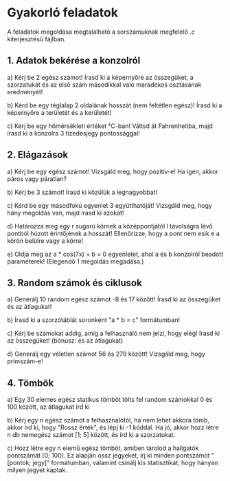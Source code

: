 # Gyakorló feladatok

A feladatok megoldása megtalálható a sorszámuknak megfelelő *.c* kiterjesztésű fájlban.

## 1. Adatok bekérése a konzolról

a) Kérj be 2 egész számot! Írasd ki a képernyőre az összegüket, a szorzatukat és az első szám másodikkal való maradékos osztásának eredményét!

b) Kérd be egy téglalap 2 oldalának hosszát (nem feltétlen egész)! Írasd ki a képernyőre a területét és a kerületét!

c) Kérj be egy hőmérsékleti értéket °C-ban! Váltsd át Fahrenheitba, majd írasd ki a konzolra 3 tizedesjegy pontossággal!

## 2. Elágazások

a) Kérj be egy egész számot! Vizsgáld meg, hogy pozitív-e! Ha igen, akkor páros vagy páratlan?

b) Kérj be 3 számot! Írasd ki közülük a legnagyobbat!

c) Kérd be egy másodfokú egyenlet 3 együtthatóját! Vizsgáld meg, hogy hány megoldás van, majd írasd ki azokat!

d) Határozza meg egy r sugarú körnek a középpontjától l távolságra lévő pontból húzott érintőjének a hosszát! Ellenőrizze, hogy a pont nem esik e a körön belülre vagy a körre!

e) Oldja meg az a * cos(7x) + b = 0 egyenletet, ahol a és b konzolról beadott paraméterek! (Elegendő 1 megoldás megadása.)

## 3. Random számok és ciklusok

a) Generálj 10 random egész számot -8 és 17 között! Írasd ki az összegüket és az átlagukat!

b) Írasd ki a szorzótáblát soronként "a * b = c" formátumban!

c) Kérj be számokat addig, amíg a felhasználó nem jelzi, hogy elég! Írasd ki az összegüket! (bónusz: és az átlagukat)

d) Generálj egy véletlen számot 56 és 279 között! Vizsgáld meg, hogy prímszám-e!

## 4. Tömbök

a) Egy 30 elemes egész statikus tömböt tölts fel random számokkal 0 és 100 között, az átlagukat írd ki

b) Kérj egy n egész számot a felhasználótól,
ha nem lehet akkora tömb, akkor írd ki, hogy "Rossz érték", és lépj ki -1 kóddal.
Ha jó, akkor hozz létre n db nemegész számot [1; 5] között, és írd ki
a szorzatukat.

c) Hozz létre egy n elemű egész tömböt, amiben tárolod a hallgatók pontszámát [0; 100].
Ez alapján ossz jegyeket, írj ki minden pontszámot "[pontok; jegy]" formátumban,
valamint csinálj kis statisztikát, hogy hányan milyen jegyet kaptak.

